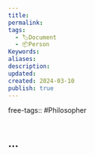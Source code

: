 ```yaml
---
title: 
permalink: 
tags:
  - 🏷️Document
  - 📦Person
Keywords: 
aliases: 
description: 
updated: 
created: 2024-03-10
publish: true
---
```

free-tags:: #Philosopher
</br>
</br>

## ...